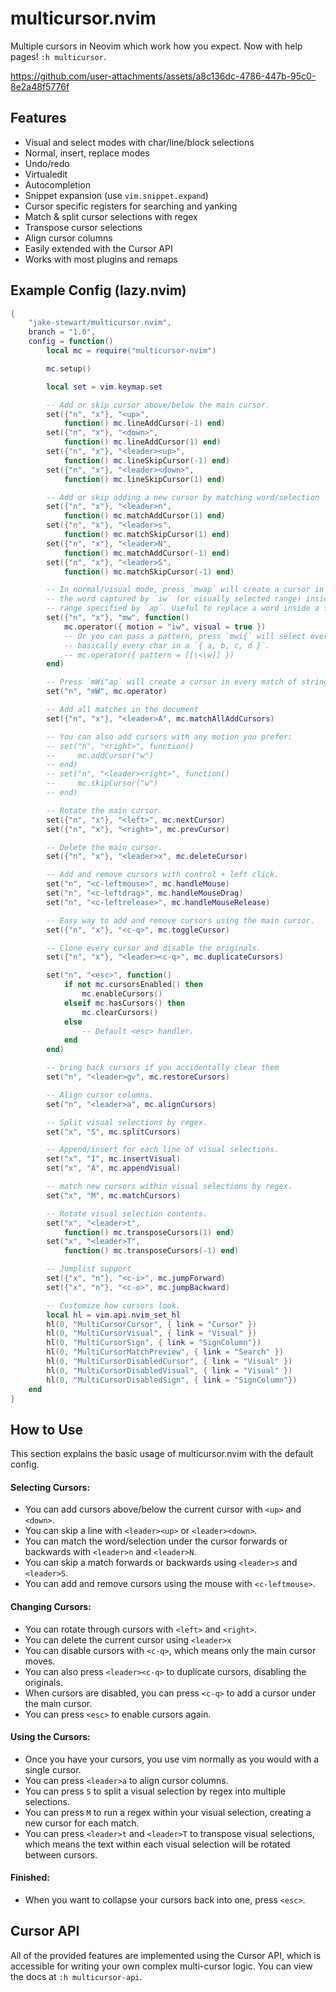 # multicursor.nvim

Multiple cursors in Neovim which work how you expect. Now with help pages! `:h multicursor`.

https://github.com/user-attachments/assets/a8c136dc-4786-447b-95c0-8e2a48f5776f

## Features

- Visual and select modes with char/line/block selections
- Normal, insert, replace modes
- Undo/redo
- Virtualedit
- Autocompletion
- Snippet expansion (use `vim.snippet.expand`)
- Cursor specific registers for searching and yanking
- Match & split cursor selections with regex
- Transpose cursor selections
- Align cursor columns
- Easily extended with the Cursor API
- Works with most plugins and remaps

## Example Config (lazy.nvim)

```lua
{
    "jake-stewart/multicursor.nvim",
    branch = "1.0",
    config = function()
        local mc = require("multicursor-nvim")

        mc.setup()

        local set = vim.keymap.set

        -- Add or skip cursor above/below the main cursor.
        set({"n", "x"}, "<up>",
            function() mc.lineAddCursor(-1) end)
        set({"n", "x"}, "<down>",
            function() mc.lineAddCursor(1) end)
        set({"n", "x"}, "<leader><up>",
            function() mc.lineSkipCursor(-1) end)
        set({"n", "x"}, "<leader><down>",
            function() mc.lineSkipCursor(1) end)

        -- Add or skip adding a new cursor by matching word/selection
        set({"n", "x"}, "<leader>n",
            function() mc.matchAddCursor(1) end)
        set({"n", "x"}, "<leader>s",
            function() mc.matchSkipCursor(1) end)
        set({"n", "x"}, "<leader>N",
            function() mc.matchAddCursor(-1) end)
        set({"n", "x"}, "<leader>S",
            function() mc.matchSkipCursor(-1) end)

        -- In normal/visual mode, press `mwap` will create a cursor in every match of
        -- the word captured by `iw` (or visually selected range) inside the bigger
        -- range specified by `ap`. Useful to replace a word inside a function, e.g. mwif.
        set({"n", "x"}, "mw", function()
            mc.operator({ motion = "iw", visual = true })
            -- Or you can pass a pattern, press `mwi{` will select every \w,
            -- basically every char in a `{ a, b, c, d }`.
            -- mc.operator({ pattern = [[\<\w]] })
        end)

        -- Press `mWi"ap` will create a cursor in every match of string captured by `i"` inside range `ap`.
        set("n", "mW", mc.operator)

        -- Add all matches in the document
        set({"n", "x"}, "<leader>A", mc.matchAllAddCursors)

        -- You can also add cursors with any motion you prefer:
        -- set("n", "<right>", function()
        --     mc.addCursor("w")
        -- end)
        -- set("n", "<leader><right>", function()
        --     mc.skipCursor("w")
        -- end)

        -- Rotate the main cursor.
        set({"n", "x"}, "<left>", mc.nextCursor)
        set({"n", "x"}, "<right>", mc.prevCursor)

        -- Delete the main cursor.
        set({"n", "x"}, "<leader>x", mc.deleteCursor)

        -- Add and remove cursors with control + left click.
        set("n", "<c-leftmouse>", mc.handleMouse)
        set("n", "<c-leftdrag>", mc.handleMouseDrag)
        set("n", "<c-leftrelease>", mc.handleMouseRelease)

        -- Easy way to add and remove cursors using the main cursor.
        set({"n", "x"}, "<c-q>", mc.toggleCursor)

        -- Clone every cursor and disable the originals.
        set({"n", "x"}, "<leader><c-q>", mc.duplicateCursors)

        set("n", "<esc>", function()
            if not mc.cursorsEnabled() then
                mc.enableCursors()
            elseif mc.hasCursors() then
                mc.clearCursors()
            else
                -- Default <esc> handler.
            end
        end)

        -- bring back cursors if you accidentally clear them
        set("n", "<leader>gv", mc.restoreCursors)

        -- Align cursor columns.
        set("n", "<leader>a", mc.alignCursors)

        -- Split visual selections by regex.
        set("x", "S", mc.splitCursors)

        -- Append/insert for each line of visual selections.
        set("x", "I", mc.insertVisual)
        set("x", "A", mc.appendVisual)

        -- match new cursors within visual selections by regex.
        set("x", "M", mc.matchCursors)

        -- Rotate visual selection contents.
        set("x", "<leader>t",
            function() mc.transposeCursors(1) end)
        set("x", "<leader>T",
            function() mc.transposeCursors(-1) end)

        -- Jumplist support
        set({"x", "n"}, "<c-i>", mc.jumpForward)
        set({"x", "n"}, "<c-o>", mc.jumpBackward)

        -- Customize how cursors look.
        local hl = vim.api.nvim_set_hl
        hl(0, "MultiCursorCursor", { link = "Cursor" })
        hl(0, "MultiCursorVisual", { link = "Visual" })
        hl(0, "MultiCursorSign", { link = "SignColumn"})
        hl(0, "MultiCursorMatchPreview", { link = "Search" })
        hl(0, "MultiCursorDisabledCursor", { link = "Visual" })
        hl(0, "MultiCursorDisabledVisual", { link = "Visual" })
        hl(0, "MultiCursorDisabledSign", { link = "SignColumn"})
    end
}
```

## How to Use
This section explains the basic usage of multicursor.nvim with the default config.

#### Selecting Cursors:
- You can add cursors above/below the current cursor with `<up>` and `<down>`.
- You can skip a line with `<leader><up>` or `<leader><down>`.
- You can match the word/selection under the cursor forwards or backwards with
  `<leader>n` and `<leader>N`.
- You can skip a match forwards or backwards using `<leader>s` and
  `<leader>S`.
- You can add and remove cursors using the mouse with `<c-leftmouse>`.

#### Changing Cursors:
- You can rotate through cursors with `<left>` and `<right>`.
- You can delete the current cursor using `<leader>x`
- You can disable cursors with `<c-q>`, which means only the main cursor
  moves.
- You can also press `<leader><c-q>` to duplicate cursors, disabling the
  originals.
- When cursors are disabled, you can press `<c-q>` to add a cursor under the
  main cursor.
- You can press `<esc>` to enable cursors again.

#### Using the Cursors:
- Once you have your cursors, you use vim normally as you would with a single
  cursor.
- You can press `<leader>a` to align cursor columns.
- You can press `S` to split a visual selection by regex into multiple
  selections.
- You can press `M` to run a regex within your visual selection, creating
  a new cursor for each match.
- You can press `<leader>t` and `<leader>T` to transpose visual selections,
  which means the text within each visual selection will be rotated between
  cursors.

#### Finished:
- When you want to collapse your cursors back into one, press `<esc>`.

## Cursor API
All of the provided features are implemented using the Cursor API, which is
accessible for writing your own complex multi-cursor logic. You can view
the docs at `:h multicursor-api`.

